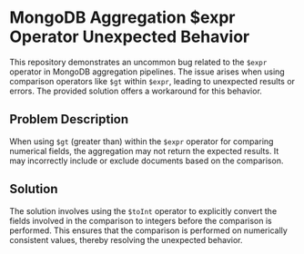 # MongoDB Aggregation $expr Operator Unexpected Behavior

This repository demonstrates an uncommon bug related to the `$expr` operator in MongoDB aggregation pipelines. The issue arises when using comparison operators like `$gt` within `$expr`, leading to unexpected results or errors.  The provided solution offers a workaround for this behavior.

## Problem Description

When using `$gt` (greater than) within the `$expr` operator for comparing numerical fields,  the aggregation may not return the expected results.  It may incorrectly include or exclude documents based on the comparison.

## Solution

The solution involves using the `$toInt` operator to explicitly convert the fields involved in the comparison to integers before the comparison is performed. This ensures that the comparison is performed on numerically consistent values, thereby resolving the unexpected behavior.
